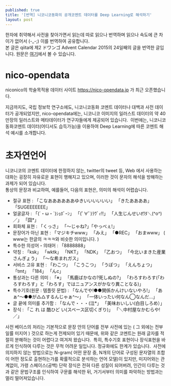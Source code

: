 ```yaml
---
published: true
title: '[번역] 니코니코동화의 공개코멘트 데이터를 Deep Learning로 해석하기'
layout: post
---
```

한자에 취약해서 사전을 찾아가면서 읽는데 따로 읽으나 번역하며 읽으나 속도에 큰 차이가 없어서 (-_-;) 이를 번역하여 공유합니다.  
본 글은 qiita에 제2 ドワンゴ Advent Calendar 2015의 24일째의 글을 번역한 글입니다. 원문은 [여기](http://qiita.com/ixixi/items/a3d56b2db6e09249a519)에서 볼 수 있습니다.

# nico-opendata

niconico의 학술목적용 데이터 사이트 <https://nico-opendata.jp> 가 최근 오픈했습니다.  

지금까지도, 국립 정보학 연구소에도, 니코니코동화 코멘트 데이터나 대백과 사전 데이터가 공개되었지만, nico-opendata에는, 니코니코 이미지의 일러스트 데이터의 약 40만장의 일러스트와 메타데이터가 연구자들에게 제공되어 있습니다.  
이번에는, 니코니코동화코멘트 데이터(어디서도 습득가능)을 이용하여 Deep Learning에 따른 코멘트 해석 예시를 소개합니다.

# 초자연언어 

니코니코의 코멘트 데이터에 한정하지 않는, twitter의 tweet 등, Web 에서 사용하는 대화는 굉장히 자유로운 표현이 행해지고 있으며, 이러한 것이 문자의 해석을 방해하는 과제가 되어 있습니다.  
통상의 문장과 비교하여, 예를들어, 다음의 표현은, 의미의 해석이 어렵습니다.

* 절규 표현 : 「こなああああああゆきいいいいいい」 「きたああああ」 「SUGEEEEEEE」
* 얼굴글자 : 「(´・ω・`)ｼｮﾎﾞｰﾝ」 「(ﾟ∀ﾟ)ﾗｳﾞｨ!!」 「人生じんせいｵﾜﾀ＼(^o^)／」 「囧*」
* 회화체 표현 : 「くっさ」 「〜じゃね?」「やっべぇ!」
* 문장어가 아닌 표현 : 「マジキチwww」 「みえ」 「●REC」 「おまwww」
   ( www는 한글의 ㅋㅋㅋ와 비슷한 의미입니다. )
* 특수한 의성어・의태어 : 「8888888」
* 약칭 : 「ksk」 「wktk」 「NKT」 「NDK」 「乙おつ」 「今北いまきた産業さんぎょう」 「〜な希まれガス」
* 서비스 고유 표현 : 「わこつ」 「こうこつ」 「うぽつ」 「えんちょつ」 「tmt」 「184」 「んc」
* 통상과는 다른 의미 : 「※」 「馬鹿ばかなの?死しぬの?」 「わろすわろす(「わろすわろす」と「わろす」ではニュアンスがかなり異ことなる)」 
* 특수기호(원문 : 템플릿 문법) : 「なんでや!●●関係かんけいないやろ!」 「あぁ^～●●が△△するんじゃぁ^～」 「一体いったい何なん◯なんだ…」
* 글 끝에 의미를 추가함 : 「なんで・・・(泣*」 「美味おいしい(白目しろめ）」
* 장식 : 「こ れ は 酷ひど い(スペース区切くぎり)」 「＼中村屋なかむらや!／」

사전 베이스의 처리는 기본적으로 문장 안의 단어를 전부 사전에 있는 ( 그 외에는 전부 일률 미지어 ) 것으로 하는게 전제되어 있기 때문에, 위와 같은 코멘트는 원래 글자를 적절히 분해하는 것이 어렵다고 여겨져 왔습니다.  
특히, 특수기호 표현이나 장식표현을 바르게 인식하여 다루는 것은 무척 어려운 일입니다. 정규화에도 한계가 있습니다.  
사전에 의지하지 않는 방법으로는 N-gram( 어떤 문장 중, N개의 단어로 구성된 문자열의 조합이 어떤 정도로 출현하는가를 확률적으로 분석하는 언어 모델)이 있지만, 미지어와는 관계없이, 가령 스페이스(공백) 단락 장식은 전혀 다른 성질이 되어버려, 인간이 다루는 것과 같은 문법구조를 인식하여 구문를 해석한 뒤, 거기서부터 의미를 파악하는 방법과는 멀리 떨어져있습니다.



